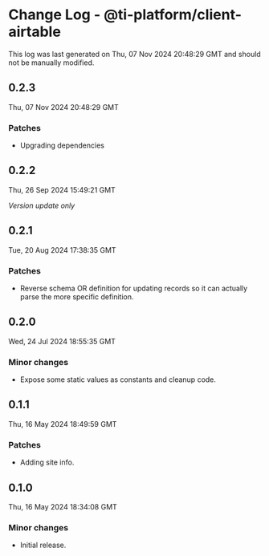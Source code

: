 # Change Log - @ti-platform/client-airtable

This log was last generated on Thu, 07 Nov 2024 20:48:29 GMT and should not be manually modified.

## 0.2.3
Thu, 07 Nov 2024 20:48:29 GMT

### Patches

- Upgrading dependencies

## 0.2.2
Thu, 26 Sep 2024 15:49:21 GMT

_Version update only_

## 0.2.1
Tue, 20 Aug 2024 17:38:35 GMT

### Patches

- Reverse schema OR definition for updating records so it can actually parse the more specific definition.

## 0.2.0
Wed, 24 Jul 2024 18:55:35 GMT

### Minor changes

- Expose some static values as constants and cleanup code.

## 0.1.1
Thu, 16 May 2024 18:49:59 GMT

### Patches

- Adding site info.

## 0.1.0
Thu, 16 May 2024 18:34:08 GMT

### Minor changes

- Initial release.

